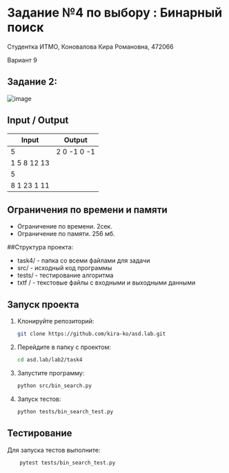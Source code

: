 # Задание №4 по выбору :  Бинарный поиск
Cтудентка ИТМО, Коновалова Кира Романовна, 472066

Вариант 9

## Задание 2:
![image](https://github.com/user-attachments/assets/577cfd95-4db3-4041-9475-d1fe41c0e18d)


## Input / Output 

| Input    | Output |
|----------|----------|
| 5       | 2 0 -1 0 -1 |
| 1 5 8 12 13  | |
| 5 | |
|  8 1 23 1 11 |  |


## Ограничения по времени и памяти

- Ограничение по времени. 2сек.
- Ограничение по памяти. 256 мб.

##Структура проекта:

* task4/ - папка со всеми файлами для задачи
* src/ - исходный код программы
* tests/ - тестирование алгоритма
* txtf / - текстовые файлы с входными и выходными данными

## Запуск проекта
1. Клонируйте репозиторий:
   ```bash
   git clone https://github.com/kira-ko/asd.lab.git
   ```
2. Перейдите в папку с проектом:
   ```bash
   cd asd.lab/lab2/task4
   ```
3. Запустите программу:
   ```bash
   python src/bin_search.py
   ```

4. Запуск тестов:
   ```bash
   python tests/bin_search_test.py
   ```

## Тестирование
Для запуска тестов выполните:
```bash
    pytest tests/bin_search_test.py
```

